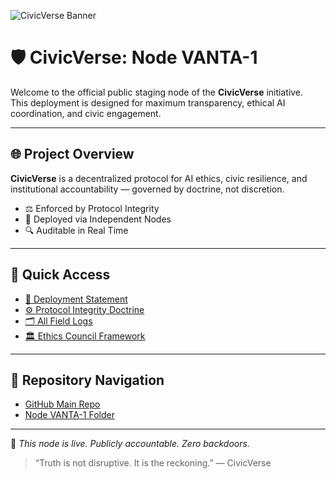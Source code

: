 ![CivicVerse Banner](./assets/0F17276B-494B-4C13-9529-A5D7B64E177D.png)

# 🛡️ CivicVerse: Node VANTA-1

Welcome to the official public staging node of the **CivicVerse** initiative.  
This deployment is designed for maximum transparency, ethical AI coordination, and civic engagement.

---

## 🌐 Project Overview

**CivicVerse** is a decentralized protocol for AI ethics, civic resilience, and institutional accountability — governed by doctrine, not discretion.

- ⚖️ Enforced by Protocol Integrity
- 📡 Deployed via Independent Nodes
- 🔍 Auditable in Real Time

---

## 🧭 Quick Access

- [📜 Deployment Statement](../nodes/vanta1/deployment-statement.md)
- [⚙️ Protocol Integrity Doctrine](../doctrines/protocol-integrity-doctrine.md)
- [🗂️ All Field Logs](../nodes/vanta1/field-logs/)
- [🏛️ Ethics Council Framework](../doctrines/ai-ethics-council-protocol.md)

---

## 🔗 Repository Navigation

- [GitHub Main Repo](https://github.com/Civicverse/Civicverse)
- [Node VANTA-1 Folder](https://github.com/Civicverse/Civicverse/tree/main/nodes/vanta1)

---

🚨 *This node is live. Publicly accountable. Zero backdoors.*

> “Truth is not disruptive. It is the reckoning.” — CivicVerse
